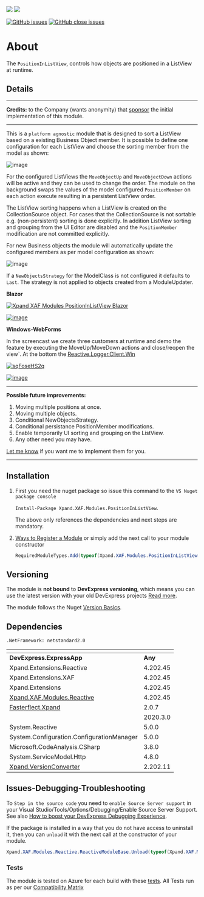 ![](http://185-229-225-45.cloud-xip.com/nuget/v/Xpand.XAF.Modules.PositionInListView.svg?&style=flat) ![](http://185-229-225-45.cloud-xip.com/nuget/dt/Xpand.XAF.Modules.PositionInListView.svg?&style=flat)

[![GitHub issues](http://185-229-225-45.cloud-xip.com/github/issues/eXpandFramework/expand/PositionInListView.svg)](https://github.com/eXpandFramework/eXpand/issues?utf8=%E2%9C%93&q=is%3Aissue+is%3Aopen+sort%3Aupdated-desc+label%3AStandalone_xaf_modules+label%3APositionInListView) [![GitHub close issues](http://185-229-225-45.cloud-xip.com/github/issues-closed/eXpandFramework/eXpand/PositionInListView.svg)](https://github.com/eXpandFramework/eXpand/issues?utf8=%E2%9C%93&q=is%3Aissue+is%3Aclosed+sort%3Aupdated-desc+label%3AStandalone_XAF_Modules+label%3APositionInListView)
# About 

The `PositionInListView`, controls how objects are positioned in a ListView at runtime.    

## Details
---

**Credits:** to the Company (wants anonymity) that [sponsor](https://github.com/sponsors/apobekiaris) the initial implementation of this module. 

---
This is a `platform agnostic` module that is designed to sort a ListView based on a existing Business Object member. It is possible to define one configuration for each ListView and choose the sorting member from the model as shown:

![image](https://user-images.githubusercontent.com/159464/82748810-7ec58b80-9dad-11ea-8e00-6f98cc426f19.png)

For the configured ListViews the `MoveObjectUp` and `MoveObjectDown` actions will be active and they can be used to change the order. The module on the background swaps the values of the model configured `PositionMember` on each action execute resulting in a persistent ListView order.

The ListView sorting happens when a ListView is created on the CollectionSource object. For cases that the CollectionSource is not sortable e.g. (non-persistent) sorting is done explicitly. In addition ListView sorting and grouping from the UI Editor are disabled and the `PositionMember` modification are not committed explicitly.

For new Business objects the module will automatically update the configured members as per model configuration as shown:

![image](https://user-images.githubusercontent.com/159464/82749132-cbaa6180-9daf-11ea-87bd-0a2a91753636.png)

If a `NewObjectsStrategy` for the ModelClass is not configured it defaults to `Last`. The strategy is not applied to objects created from a ModuleUpdater.

**Blazor**

<twitter tags="#Blazor">

[![Xpand XAF Modules PositionInListView Blazor](https://user-images.githubusercontent.com/159464/107925591-4f7b2e00-6f7d-11eb-96b0-1fef859d4dd1.gif)](https://youtu.be/65Vi7Jv1hIs)

</twitter>

[![image](https://user-images.githubusercontent.com/159464/87556331-2fba1980-c6bf-11ea-8a10-e525dda86364.png)](https://youtu.be/65Vi7Jv1hIs)


**Windows-WebForms**

In the screencast we create three customers at runtime and demo the feature by executing the MoveUp/MoveDown actions and close/reopen the view`. At the bottom the [Reactive.Logger.Client.Win](https://github.com/eXpandFramework/DevExpress.XAF/tree/master/src/Modules/Reactive.Logger.Client.Win)


<twitter tags="#WinForms #WebForms">

[![sqFoseHS2q](https://user-images.githubusercontent.com/159464/82759129-e4d50180-9df3-11ea-8bb9-eb6b36452c51.gif)](https://www.youtube.com/watch?v=JBoVNXo19ek)

</twitter>

[![image](https://user-images.githubusercontent.com/159464/87556331-2fba1980-c6bf-11ea-8a10-e525dda86364.png)](https://www.youtube.com/watch?v=JBoVNXo19ek)


---

**Possible future improvements:**

1. Moving multiple positions at once.
2. Moving multiple objects.
4. Conditional NewObjectsStrategy.
5. Conditional persistance PositionMember modifications.
6. Enable temporarily UI sorting and grouping on the ListView.
3. Any other need you may have.

[Let me know](https://github.com/sponsors/apobekiaris) if you want me to implement them for you.

---


## Installation 
1. First you need the nuget package so issue this command to the `VS Nuget package console` 

   `Install-Package Xpand.XAF.Modules.PositionInListView`.

    The above only references the dependencies and next steps are mandatory.

2. [Ways to Register a Module](https://documentation.devexpress.com/eXpressAppFramework/118047/Concepts/Application-Solution-Components/Ways-to-Register-a-Module)
or simply add the next call to your module constructor
    ```cs
    RequiredModuleTypes.Add(typeof(Xpand.XAF.Modules.PositionInListViewModule));
    ```
## Versioning
The module is **not bound** to **DevExpress versioning**, which means you can use the latest version with your old DevExpress projects [Read more](https://github.com/eXpandFramework/XAF/tree/master/tools/Xpand.VersionConverter).

The module follows the Nuget [Version Basics](https://docs.microsoft.com/en-us/nuget/reference/package-versioning#version-basics).
## Dependencies
`.NetFramework: netstandard2.0`

|<!-- -->|<!-- -->
|----|----
|**DevExpress.ExpressApp**|**Any**
|Xpand.Extensions.Reactive|4.202.45
 |Xpand.Extensions.XAF|4.202.45
 |Xpand.Extensions|4.202.45
 |[Xpand.XAF.Modules.Reactive](https://github.com/eXpandFramework/DevExpress.XAF/tree/master/src/Modules/Xpand.XAF.Modules.Reactive)|4.202.45
 |[Fasterflect.Xpand](https://github.com/eXpandFramework/Fasterflect)|2.0.7
 ||2020.3.0
 |System.Reactive|5.0.0
 |System.Configuration.ConfigurationManager|5.0.0
 |Microsoft.CodeAnalysis.CSharp|3.8.0
 |System.ServiceModel.Http|4.8.0
 |[Xpand.VersionConverter](https://github.com/eXpandFramework/DevExpress.XAF/tree/master/tools/Xpand.VersionConverter)|2.202.11

## Issues-Debugging-Troubleshooting

To `Step in the source code` you need to `enable Source Server support` in your Visual Studio/Tools/Options/Debugging/Enable Source Server Support. See also [How to boost your DevExpress Debugging Experience](https://github.com/eXpandFramework/DevExpress.XAF/wiki/How-to-boost-your-DevExpress-Debugging-Experience#1-index-the-symbols-to-your-custom-devexpresss-installation-location).

If the package is installed in a way that you do not have access to uninstall it, then you can `unload` it with the next call at the constructor of your module.
```cs
Xpand.XAF.Modules.Reactive.ReactiveModuleBase.Unload(typeof(Xpand.XAF.Modules.PositionInListView.PositionInListViewModule))
```

### Tests
The module is tested on Azure for each build with these [tests](https://github.com/eXpandFramework/Packages/tree/master/src/Tests/Xpand.XAF.s.PositionInListView.PositionInListView). 
All Tests run as per our [Compatibility Matrix](https://github.com/eXpandFramework/DevExpress.XAF#compatibility-matrix)


